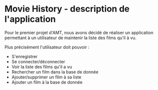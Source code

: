 # Movie History - description de l'application
Pour le premier projet d'AMT, nous avons décidé de réaliser un application permettant à un utilisateur de maintenir la liste des films qu'il à vu.

Plus précisément l'utilisateur doit pouvoir :
+ S'enregistrer
+ Se connecter/déconnecter
+ Voir la liste des films qu'il a vu
+ Rechercher un film dans la base de donnée
+ Ajouter/supprimer un film à sa liste
+ Ajouter un film à la base de donnée
